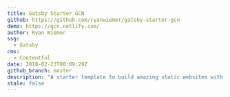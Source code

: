 ```yaml
---
title: Gatsby Starter GCN
github: https://github.com/ryanwiemer/gatsby-starter-gcn
demo: https://gcn.netlify.com/
author: Ryan Wiemer
ssg:
  - Gatsby
cms:
  - Contentful
date: 2018-02-23T00:09:29Z
github_branch: master
description: "A starter template to build amazing static websites with Gatsby, Contentful and Netlify"
stale: false
---
```


